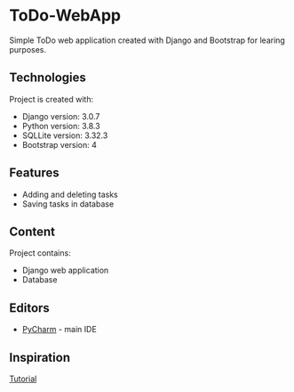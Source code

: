 # ToDo-WebApp
Simple ToDo web application created with Django and Bootstrap for learing purposes.

## Technologies
Project is created with:
* Django version: 3.0.7
* Python version: 3.8.3
* SQLLite version: 3.32.3
* Bootstrap version: 4

## Features
* Adding and deleting tasks
* Saving tasks in database

## Content
Project contains:
* Django web application
* Database

## Editors
* [PyCharm](https://www.jetbrains.com/pycharm/) - main IDE

## Inspiration
[Tutorial](https://www.youtube.com/watch?v=4IgC2Q5-yDE&list=PL6n9fhu94yhVkdrusLaQsfERmL_Jh4XmU)
